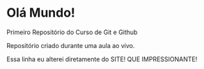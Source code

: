 # Olá Mundo!
 Primeiro Repositório do Curso de Git e Github

Repositório criado durante uma aula ao vivo.

Essa linha eu alterei diretamente do SITE! QUE IMPRESSIONANTE!
